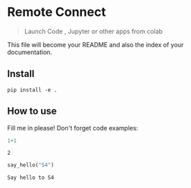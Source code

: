 # Remote Connect
> Launch Code , Jupyter or other apps from colab


This file will become your README and also the index of your documentation.

## Install

`pip install -e .`

## How to use

Fill me in please! Don't forget code examples:

```python
1+1
```




    2



```python
say_hello("S4")
```

    Say hello to S4


